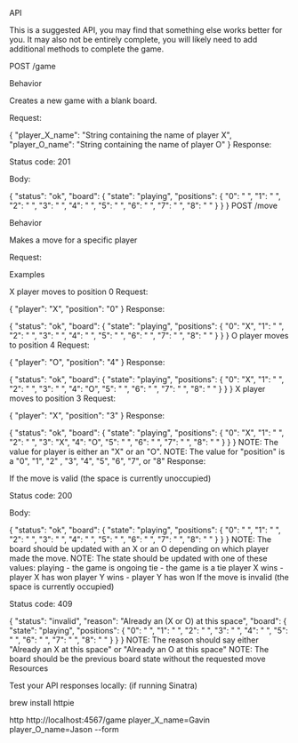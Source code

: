 API

This is a suggested API, you may find that something else works better for you. It may also not be entirely complete, you will likely need to add additional methods to complete the game.

POST /game

Behavior

Creates a new game with a blank board.

Request:

{
  "player_X_name": "String containing the name of player X",
  "player_O_name": "String containing the name of player O"
}
Response:

Status code: 201

Body:

{
 "status": "ok",
 "board": { "state": "playing",
            "positions": { "0": " ",
                           "1": " ",
                           "2": " ",
                           "3": " ",
                           "4": " ",
                           "5": " ",
                           "6": " ",
                           "7": " ",
                           "8": " "
                         }
         }
}
POST /move

Behavior

Makes a move for a specific player

Request:

Examples

X player moves to position 0
Request:

{
  "player": "X",
  "position": "0"
}
Response:

{
 "status": "ok",
 "board": { "state": "playing",
            "positions": { "0": "X",
                           "1": " ",
                           "2": " ",
                           "3": " ",
                           "4": " ",
                           "5": " ",
                           "6": " ",
                           "7": " ",
                           "8": " "
                         }
         }
}
O player moves to position 4
Request:

 {
   "player": "O",
   "position": "4"
 }
Response:

 {
   "status": "ok",
   "board": { "state": "playing",
              "positions": { "0": "X",
                             "1": " ",
                             "2": " ",
                             "3": " ",
                             "4": "O",
                             "5": " ",
                             "6": " ",
                             "7": " ",
                             "8": " "
                           }
           }
 }
X player moves to position 3
Request:

{
  "player": "X",
  "position": "3"
}
Response:

   {
     "status": "ok",
     "board": { "state": "playing",
                "positions": { "0": "X",
                               "1": " ",
                               "2": " ",
                               "3": "X",
                               "4": "O",
                               "5": " ",
                               "6": " ",
                               "7": " ",
                               "8": " "
                             }
             }
   }
NOTE: The value for player is either an "X" or an "O".
NOTE: The value for "position" is a "0", "1", "2" , "3", "4", "5", "6", "7", or "8"
Response:

If the move is valid (the space is currently unoccupied)

Status code: 200

Body:

 {
   "status": "ok",
   "board": { "state": "playing",
              "positions": { "0": " ",
                             "1": " ",
                             "2": " ",
                             "3": " ",
                             "4": " ",
                             "5": " ",
                             "6": " ",
                             "7": " ",
                             "8": " "
                           }
           }
 }
NOTE: The board should be updated with an X or an O depending on which player made the move.
NOTE: The state should be updated with one of these values:
playing - the game is ongoing
tie - the game is a tie
player X wins - player X has won
player Y wins - player Y has won
If the move is invalid (the space is currently occupied)

Status code: 409

 {
   "status": "invalid",
   "reason": "Already an (X or O) at this space",
   "board": { "state": "playing",
              "positions": { "0": " ",
                             "1": " ",
                             "2": " ",
                             "3": " ",
                             "4": " ",
                             "5": " ",
                             "6": " ",
                             "7": " ",
                             "8": " "
                           }
           }
 }
NOTE: The reason should say either "Already an X at this space" or "Already an O at this space"
NOTE: The board should be the previous board state without the requested move
Resources

Test your API responses locally: (if running Sinatra)

brew install httpie

http http://localhost:4567/game player_X_name=Gavin player_O_name=Jason --form
